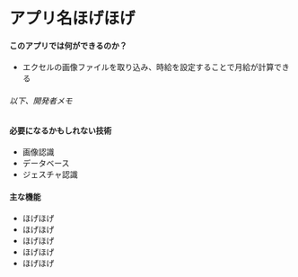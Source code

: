 # アプリ名ほげほげ

#### このアプリでは何ができるのか？
* エクセルの画像ファイルを取り込み、時給を設定することで月給が計算できる

###### 以下、開発者メモ
#### 必要になるかもしれない技術
* 画像認識
* データベース
* ジェスチャ認識

#### 主な機能
* ほげほげ
* ほげほげ
* ほげほげ
* ほげほげ
* ほげほげ


